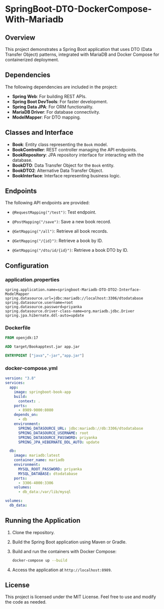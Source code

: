 # SpringBoot-DTO-DockerCompose-With-Mariadb

## Overview
This project demonstrates a Spring Boot application that uses DTO (Data Transfer Object) patterns, integrated with MariaDB and Docker Compose for containerized deployment.

## Dependencies
The following dependencies are included in the project:

- **Spring Web**: For building REST APIs.
- **Spring Boot DevTools**: For faster development.
- **Spring Data JPA**: For ORM functionality.
- **MariaDB Driver**: For database connectivity.
- **ModelMapper**: For DTO mapping.

## Classes and Interface
- **Book**: Entity class representing the `Book` model.
- **BookController**: REST controller managing the API endpoints.
- **BookRepository**: JPA repository interface for interacting with the database.
- **BookDTO**: Data Transfer Object for the `Book` entity.
- **BookDTO2**: Alternative Data Transfer Object.
- **BookInterface**: Interface representing business logic.

## Endpoints
The following API endpoints are provided:

- `@RequestMapping("/test")`: Test endpoint.

- `@PostMapping("/save")`: Save a new book record.

- `@GetMapping("/all")`: Retrieve all book records.

- `@GetMapping("/{id}")`: Retrieve a book by ID.

- `@GetMapping("/dto/id/{id}")`: Retrieve a book DTO by ID.

## Configuration

### application.properties
```properties
spring.application.name=springboot-Mariadb-DTO-DTO2-Interface-ModelMapper
spring.datasource.url=jdbc:mariadb://localhost:3306/dtodatabase
spring.datasource.username=root
spring.datasource.password=priyanka
spring.datasource.driver-class-name=org.mariadb.jdbc.Driver
spring.jpa.hibernate.ddl-auto=update
```

### Dockerfile
```dockerfile
FROM openjdk:17

ADD target/Bookapptest.jar app.jar

ENTRYPOINT ["java","-jar","app.jar"]
```

### docker-compose.yml
```yaml
version: "3.8"
services:
  app:
    image: springboot-book-app
    build:
      context: .
    ports:
      - 8989-9000:8080
    depends_on:
      - db
    environment:
      SPRING_DATASOURCE_URL: jdbc:mariadb://db:3306/dtodatabase
      SPRING_DATASOURCE_USERNAME: root
      SPRING_DATASOURCE_PASSWORD: priyanka
      SPRING_JPA_HIBERNATE_DDL_AUTO: update

  db:
    image: mariadb:latest
    container_name: mariadb
    environment:
      MYSQL_ROOT_PASSWORD: priyanka
      MYSQL_DATABASE: dtodatabase
    ports:
      - 3306-4000:3306
    volumes:
      - db_data:/var/lib/mysql

volumes:
  db_data:
```

## Running the Application
1. Clone the repository.
2. Build the Spring Boot application using Maven or Gradle.

3. Build and run the containers with Docker Compose:

   ```bash
   docker-compose up --build
   ```
4. Access the application at `http://localhost:8989`.

## License
This project is licensed under the MIT License. Feel free to use and modify the code as needed.

